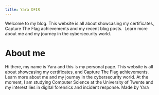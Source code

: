 ```yaml
---
title: Yara DFIR
---
```

Welcome to my blog. This website is all about showcasing my certificates, Capture The Flag achievements and my recent blog posts.  Learn more about me and my journey in the cybersecurity world.

# About me
Hi there, my name is Yara and this is my personal page. This website is all about showcasing my certificates, and Capture The Flag achievements. Learn more about me and my journey in the cybersecurity world. At the moment, I am studying Computer Science at the University of Twente and my interest lies in digital forensics and incident response.
Made by Yara
